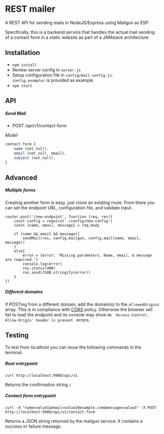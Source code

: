 # REST mailer

A REST API for sending mails in NodeJS/Express using Mailgun as ESP.

Specifically, this is a backend service that handles the actual mail sending of a contact form in a static website as part of a JAMstack architecture.

## Installation
- `npm install`
- Review server config in `server.js`
- Setup configuration file in `config/mail-config.js`.\
  `config.example/` is provided as example.
- `npm start`

## API
##### Send Mail
* POST /api/v1/contact-form

_Model_
```js
contact-form {
    name (not_null),
    email (not_null, email),
    subject (not_null),
}
```

## Advanced
##### Multiple forms
Creating another form is easy, just clone an existing route. From there you can set the endpoint URL, configuration file, and validate input.

```
router.post('/new-endpoint', function (req, res){
    const config = require('./config/new-config')
    const {name, email, message} = req.body

    if (name && email && message){
        sendMail(res, config.mailgun, config.mail(name, email, message))
    }
    else{
        error = {error: 'Missing parameters. Name, email, & message are required.'}
        console.log(error)
        res.status(400)
        res.send(JSON.stringify(error))
    }
})
```

##### Different domains
If POSTing from a different domain, add the domain(s) to the `allowedOrigins` array. This is in compliance with [CORS](https://developer.mozilla.org/en-US/docs/Web/HTTP/CORS) policy. Otherwise the browser will fail to load the endpoint and its console may show `No 'Access-Control-Allow-Origin' header is present ` errors.

## Testing
To test from localhost you can issue the following commands in the terminal.

##### Root entrypoint
```
curl http://localhost:9980/api/v1
```

Returns the confirmation string `/`

##### Contact form entrypoint
```
curl -d "name=value1&email=value2@example.com&message=value3" -X POST http://localhost:9980/api/v1/contact-form
```
Returns a JSON string returned by the mailgun service. It contains a success or failure message.